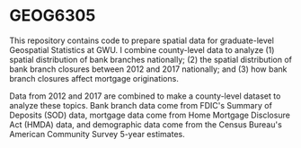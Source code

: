 # GEOG6305

This repository contains code to prepare spatial data for graduate-level Geospatial Statistics at GWU. 
I combine county-level data to analyze (1) spatial distribution of bank branches nationally; 
(2) the spatial distribution of bank branch closures between 2012 and 2017 nationally; and (3) how bank branch closures affect mortgage originations.

Data from 2012 and 2017 are combined to make a county-level dataset to analyze these topics. Bank branch data come from FDIC's Summary of Deposits (SOD) data, mortgage data come from Home Mortgage Disclosure Act (HMDA) data, and demographic data come from the Census Bureau's American Community Survey 5-year estimates. 

